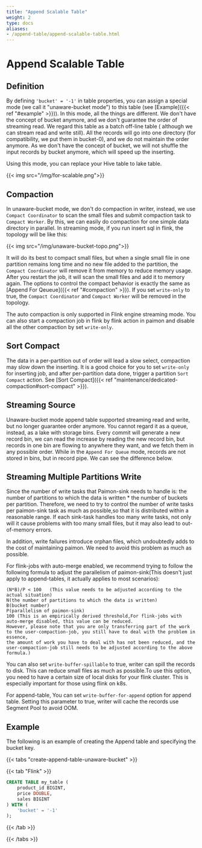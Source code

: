 ```yaml
---
title: "Append Scalable Table"
weight: 2
type: docs
aliases:
- /append-table/append-scalable-table.html
---
```

<!--
Licensed to the Apache Software Foundation (ASF) under one
or more contributor license agreements.  See the NOTICE file
distributed with this work for additional information
regarding copyright ownership.  The ASF licenses this file
to you under the Apache License, Version 2.0 (the
"License"); you may not use this file except in compliance
with the License.  You may obtain a copy of the License at

  http://www.apache.org/licenses/LICENSE-2.0

Unless required by applicable law or agreed to in writing,
software distributed under the License is distributed on an
"AS IS" BASIS, WITHOUT WARRANTIES OR CONDITIONS OF ANY
KIND, either express or implied.  See the License for the
specific language governing permissions and limitations
under the License.
-->

# Append Scalable Table

## Definition

By defining `'bucket' = '-1'` in table properties, you can assign a special mode (we call it "unaware-bucket mode") to this
table (see [Example]({{< ref "#example" >}})). In this mode, all the things are different. We don't have
the concept of bucket anymore, and we don't guarantee the order of streaming read. We regard this table as a batch off-line table (
although we can stream read and write still). All the records will go into one directory (for compatibility, we put them in bucket-0),
and we do not maintain the order anymore. As we don't have the concept of bucket, we will not shuffle the input records by bucket anymore,
which will speed up the inserting.

Using this mode, you can replace your Hive table to lake table.

{{< img src="/img/for-scalable.png">}}

## Compaction

In unaware-bucket mode, we don't do compaction in writer, instead, we use `Compact Coordinator` to scan the small files and submit compaction task
to `Compact Worker`. By this, we can easily do compaction for one simple data directory in parallel. In streaming mode, if you run insert sql in flink,
the topology will be like this:

{{< img src="/img/unaware-bucket-topo.png">}}

It will do its best to compact small files, but when a single small file in one partition remains long time
and no new file added to the partition, the `Compact Coordinator` will remove it from memory to reduce memory usage.
After you restart the job, it will scan the small files and add it to memory again. The options to control the compact
behavior is exactly the same as [Append For Qeueue]({{< ref "#compaction" >}}). If you set `write-only` to true, the
`Compact Coordinator` and `Compact Worker` will be removed in the topology.

The auto compaction is only supported in Flink engine streaming mode. You can also start a compaction job in flink by flink action in paimon
and disable all the other compaction by set `write-only`.

## Sort Compact

The data in a per-partition out of order will lead a slow select, compaction may slow down the inserting. It is a good choice for you to set
`write-only` for inserting job, and after per-partition data done, trigger a partition `Sort Compact` action. See [Sort Compact]({{< ref "maintenance/dedicated-compaction#sort-compact" >}}).

## Streaming Source

Unaware-bucket mode append table supported streaming read and write, but no longer guarantee order anymore. You cannot regard it
as a queue, instead, as a lake with storage bins. Every commit will generate a new record bin, we can read the
increase by reading the new record bin, but records in one bin are flowing to anywhere they want, and we fetch them in any possible order.
While in the `Append For Queue` mode, records are not stored in bins, but in record pipe. We can see the difference below.

## Streaming Multiple Partitions Write

Since the number of write tasks that Paimon-sink needs to handle is: the number of partitions to which the data is written * the number of buckets per partition.
Therefore, we need to try to control the number of write tasks per paimon-sink task as much as possible,so that it is distributed within a reasonable range.
If each sink-task handles too many write tasks, not only will it cause problems with too many small files, but it may also lead to out-of-memory errors.

In addition, write failures introduce orphan files, which undoubtedly adds to the cost of maintaining paimon. We need to avoid this problem as much as possible.

For flink-jobs with auto-merge enabled, we recommend trying to follow the following formula to adjust the parallelism of paimon-sink(This doesn't just apply to append-tables, it actually applies to most scenarios):
```
(N*B)/P < 100   (This value needs to be adjusted according to the actual situation)
N(the number of partitions to which the data is written)
B(bucket number)
P(parallelism of paimon-sink)
100 (This is an empirically derived threshold,For flink-jobs with auto-merge disabled, this value can be reduced.
However, please note that you are only transferring part of the work to the user-compaction-job, you still have to deal with the problem in essence,
the amount of work you have to deal with has not been reduced, and the user-compaction-job still needs to be adjusted according to the above formula.)
```
You can also set `write-buffer-spillable` to true, writer can spill the records to disk. This can reduce small
files as much as possible.To use this option, you need to have a certain size of local disks for your flink cluster. This is especially important for those using flink on k8s.

For append-table, You can set `write-buffer-for-append` option for append table. Setting this parameter to true, writer will cache
the records use Segment Pool to avoid OOM.

## Example

The following is an example of creating the Append table and specifying the bucket key.

{{< tabs "create-append-table-unaware-bucket" >}}

{{< tab "Flink" >}}

```sql
CREATE TABLE my_table (
    product_id BIGINT,
    price DOUBLE,
    sales BIGINT
) WITH (
    'bucket' = '-1'
);
```
{{< /tab >}}

{{< /tabs >}}
